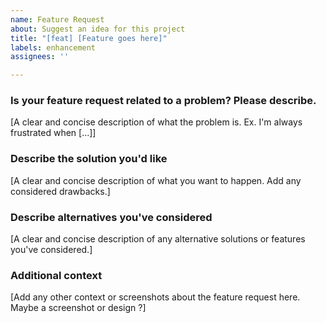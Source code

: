```yaml
---
name: Feature Request
about: Suggest an idea for this project
title: "[feat] [Feature goes here]"
labels: enhancement
assignees: ''

---
```


### **Is your feature request related to a problem? Please describe.**
[A clear and concise description of what the problem is. Ex. I'm always frustrated when [...]]

### **Describe the solution you'd like**
[A clear and concise description of what you want to happen. Add any considered drawbacks.]

### **Describe alternatives you've considered**
[A clear and concise description of any alternative solutions or features you've considered.]

### **Additional context**
[Add any other context or screenshots about the feature request here. Maybe a screenshot or design ?]

